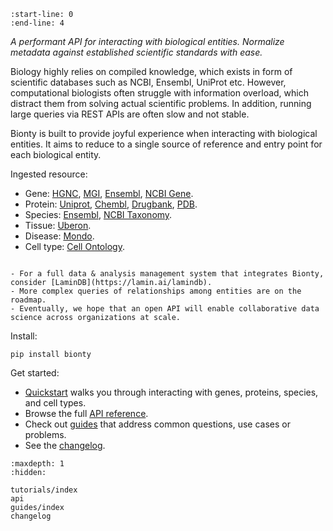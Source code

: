 ```{include} ../README.md
:start-line: 0
:end-line: 4
```

_A performant API for interacting with biological entities._
_Normalize metadata against established scientific standards with ease._

Biology highly relies on compiled knowledge, which exists in form of scientific databases such as NCBI, Ensembl, UniProt etc. However, computational biologists often struggle with information overload, which distract them from solving actual scientific problems. In addition, running large queries via REST APIs are often slow and not stable.

Bionty is built to provide joyful experience when interacting with biological entities. It aims to reduce to a single source of reference and entry point for each biological entity.

Ingested resource:

- Gene: [HGNC](https://www.genenames.org/), [MGI](http://www.informatics.jax.org/), [Ensembl](https://ensembl.org/), [NCBI Gene](https://www.ncbi.nlm.nih.gov/gene/).
- Protein: [Uniprot](https://www.uniprot.org/), [Chembl](https://www.ebi.ac.uk/chembl/), [Drugbank](https://go.drugbank.com/), [PDB](http://www.wwpdb.org/).
- Species: [Ensembl](https://useast.ensembl.org/info/about/species.html), [NCBI Taxonomy](https://www.ncbi.nlm.nih.gov/taxonomy/).
- Tissue: [Uberon](http://obophenotype.github.io/uberon/).
- Disease: [Mondo](https://mondo.monarchinitiative.org/).
- Cell type: [Cell Ontology](https://obophenotype.github.io/cell-ontology/).

```{Note}

- For a full data & analysis management system that integrates Bionty, consider [LaminDB](https://lamin.ai/lamindb).
- More complex queries of relationships among entities are on the roadmap.
- Eventually, we hope that an open API will enable collaborative data science across organizations at scale.
```

Install:

```
pip install bionty
```

Get started:

- [Quickstart](tutorials/quickstart) walks you through interacting with genes, proteins, species, and cell types.
- Browse the full [API reference](api).
- Check out [guides](guides/index) that address common questions, use cases or problems.
- See the [changelog](changelog).

```{toctree}
:maxdepth: 1
:hidden:

tutorials/index
api
guides/index
changelog
```

